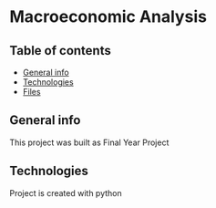 # Macroeconomic Analysis

## Table of contents
* [General info](#general-info)
* [Technologies](#technologies)
* [Files](#files)

## General info
This project was built as Final Year Project
	
## Technologies
Project is created with python


	



